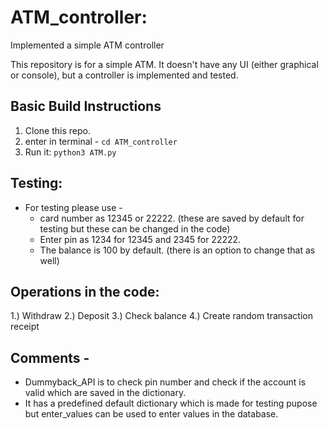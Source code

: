 # ATM_controller:
Implemented a simple ATM controller

This repository is for a simple ATM. It doesn't have any UI (either graphical or console), but a controller is implemented and tested.

## Basic Build Instructions

1. Clone this repo.
2. enter in terminal - `cd ATM_controller`
3. Run it: `python3 ATM.py`

## Testing:
* For testing please use -  
    * card number as 12345 or 22222. (these are saved by default for testing but these can be changed in the code)
    * Enter pin as 1234 for 12345 and 2345 for 22222.
    * The balance is 100 by default. (there is an option to change that as well)
    
 ## Operations in the code:
 1.) Withdraw 
 2.) Deposit 
 3.) Check balance 
 4.) Create random transaction receipt 
 
 ## Comments - 
 * Dummyback_API is to check pin number and check if the account is valid which are saved in the dictionary.
 * It has a predefined default dictionary which is made for testing pupose but enter_values can be used to enter values in the database.
 















